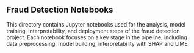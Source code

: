 ## Fraud Detection Notebooks
This directory contains Jupyter notebooks used for the analysis, model training, interpretability, and deployment steps of the fraud detection project. Each notebook focuses on a key stage in the pipeline, including data preprocessing, model building, interpretability with SHAP and LIME